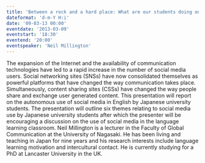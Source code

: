 ```yaml
---
title: 'Between a rock and a hard place: What are our students doing on Facebook and YouTube?'
dateformat: 'd-m-Y H:i'
date: '09-03-13 00:00'
eventdate: '2013-03-09'
eventstart: '18:30'
eventend: '20:00'
eventspeaker: 'Neil Millington'
---
```


The expansion of the Internet and the availability of communication technologies have led to a rapid increase in the number of social media users. Social networking sites (SNSs) have now consolidated themselves as powerful platforms that have changed the way communication takes place. Simultaneously, content sharing sites (CSSs) have changed the way people share and exchange user generated content. This presentation will report on the autonomous use of social media in English by Japanese university students. The presentation will outline six themes relating to social media use by Japanese university students after which the presenter will be encouraging a discussion on the use of social media in the language learning classroom.
Neil Millington is a lecturer in the Faculty of Global Communication at the University of Nagasaki. He has been living and teaching in Japan for nine years and his research interests include language learning motivation and intercultural contact. He is currently studying for a PhD at Lancaster University in the UK. 

